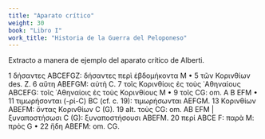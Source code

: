 ```yaml
---
title: "Aparato crítico"
weight: 30
book: "Libro I"
work_title: "Historia de la Guerra del Peloponeso"
---
```

Extracto a manera de ejemplo del aparato crítico de Alberti.

1 δήσαντες ΑBCEFGZ: δήσαντες περὶ ἑβδομήκοντα Μ • 5 τῶν Κορινθίων des. Ζ. 6 αὕτη ΑΒEFGM: αὐτὴ C. 7 τοῖς Κορινθίοις ἐς τοὺς ᾿Αθηναίους ABCEFG: τοῖς ᾿Αθηναίοις ἐς τοὺς Κορινθίους Μ • 9 τοῖς CG: om. A B EFM • 11 τιμωρήσονται (-ρί-C) BC (cf. c. 19): τιμωρήσωνται AEFGM. 13 Κορινθίων ΑBEFM: ὄντας Κορινθίων C (G). 19 alt. τοὺς CG: om. AB EFM | ξυναποστήσωσι C (G): ξυναποστήσουσι ABEFM. 20 περί ABCE F: παρὰ Μ: πρὸς G • 22 ἤδη ABEFM: om. CG.